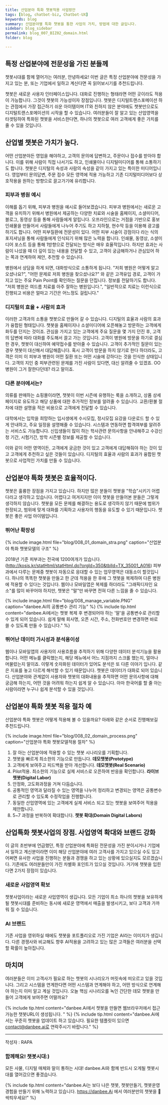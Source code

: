 ```yaml
---
title: 산업분야 특화 챗봇적용 사업방안
tags: [blog, chatbot-biz, Chatbot-UX]
keywords: blog
summary: 산업분야별 특화 챗봇을 통한 사업의 가치, 방법에 대한 글입니다.
sidebar: blog_sidebar
permalink: blog_007_BIZ02_domain.html
folder: blog

---
```


## 특정 산업분야에 전문성을 가진 분들께
챗봇시대를 함께 열어가는 여러분, 안녕하세요! 
이번 글은 특정 산업분야에 전문성을 가지고 있는 분, 또는 기업에서 일하고 계신다면 꼭 읽어보시기를 추천드립니다.

챗봇은 새로운 사용자 인터페이스입니다. 대화로 진행하는 형태라면 어떤 곳이라도 적용이 가능합니다. 그것이 챗봇의 가능성이자 장점입니다. 챗봇은 디지털트랜스포메이션 하는 관점에서 가장 접근하기 쉬운 아이템이며 IT와 친하지 않은 분야에도 챗봇만으로도 디지털트랜스포메이션의 시작을 할 수 있습니다. 여러분들이 잘 알고 있는 산업영역을 타겟팅하여 특화된 챗봇을 서비스한다면, 하나의 챗봇으로 여러 고객에게 좋은 가치를 줄 수 있을 것입니다. 

## 산업별 챗봇은 가치가 높다.

어떤 산업분야든 영업을 해야하고, 고객의 문의에 답변하고, 주문이나 접수를 받아야 합니다. 이를 위해 사람이 직접 나서기도 하고, 인쇄물이나 디지털미디어를 통해 소통하기도 합니다. 챗봇은 디지털의 속성과 사람의 속성을 같이 가지고 있는 특이한 미디어입니다. 영업부터 문의답변, 주문 접수 모든 영역에 적용 가능하고 기존 디지털미디어보다 상호작용을 원하는 방향으로 끌고가기에 유리합니다.

### 피부과 병원 예시
이해를 돕기 위해, 피부과 병원을 예시로 들어보겠습니다. 피부과 병원에서는 새로운 고객을 유치하기 위해서 
병원에서 제공하는 다양한 치료와 시술을 홈페이지, 소셜미디어, 블로그, 동영상 등을 통해 사람들에게 알립니다. 오프라인으로는 거점을 기반으로 홍보 인쇄물을 만들어서 사람들에게 나누어 주기도 하고 지하철, 현수막 등을 이용해 광고를 하기도 합니다. 어떤 피부질환에 전문성이 있다. 어떤 피부 시술이 강점이다 라는 식의 포지셔닝을 통해 사람들에게 인식되기 위해 많은 노력을 합니다.
인쇄물, 동영상, 소셜미디어 포스트 등을 통해 1방향으로 전달되는 방식은 매우 효율적입니다. 하지만 효과는 사람이 나섰을 때 더 깊이 있는 내용을 전달할 수 있고, 고객이 궁금해하거나 관심있어 하는 쪽과 연계하여 제안, 추천할 수 있습니다.

병원에서 상담을 하게 되면, 대화방식으로 소통하게 됩니다. "저희 병원은 어떻게 알고 오셨나요?", "어떤 문제로 저희 병원을 찾으셨나요?" 와 같은 고객유입 경로, 고객이 가지고 있는 주요 Pain Point를 확인하는 질문을 던집니다. 정보를 전달하기도 합니다. "저희 병원은 여드름 치료를 아주 잘하는 병원입니다.", "일반적으로 치료는 이런식으로 진행되고 비용은 얼마고 기간은 어느정도 걸립니다."


### 디지털의 효율 + 사람의 효과

이러한 고객과의 소통을 챗봇으로 만들어 갈 수 있습니다. 디지털의 효율과 사람의 효과가 융합된 형태입니다. 챗봇을 홈페이지나 소셜미디어에 오픈해놓고 방문하는 고객에게 화두를 던지는 것이죠. 관심을 가지고 있는 고객에게 주요 질문을 몇 가지 던진 후, 고객의 답변에 따라 대화를 주도해서 끌고 가는 것입니다. 고객이 병원에 방문을 하기로 결심한 경우, 챗봇이 대신하여 예약접수를 받아줄 수 있습니다. 고객이 추가적인 질문이 있는 경우 챗봇이 대신해서 대답해줍니다. 혹시 고객이 방문을 하지 않기로 한다 하더라도, 고객은 이미 이 피부과 병원이 어떤 질환 또는 어떤 시술에 강하다는 것을 인식한 상태입니다. 고객의 지인 중 피부관련된 문제를 가진 사람이 있다면, 대신 알려줄 수 있겠죠. OO병원이 그거 잘한다던데? 라고 말이죠.

### 다른 분야에서는?
의류를 판매하는 쇼핑몰이라면, 챗봇이 이번 시즌에 유행하는 룩을 소개하고, 상품 상세 페이지로 유도하고 해당 상품에 대한 추가적인 정보를 알려줄 수 있습니다. 교환/환불 절차에 대한 설명을 적은 비용으로 고객에게 전달할 수 있습니다.

대학에서는 입학을 희망하는 입시생에게 수시모집, 정시모집 요강을 다운로드 할 수 있게 안내하고, 주요 일정을 설명해줄 수 있습니다. 시스템과 연동하면 합격여부를 알려주는 서비스도 가능합니다. 신입생들이 많이 하는 학사관련 문의사항을 안내해주고 수강신청 기간, 시험기간, 방학 시즌별 정보를 제공할 수 있습니다.

이와 같이 어떤 영역이든, 고객에게 궁금한 것이 있고 고객에게 대답해줘야 하는 것이 있고 고객에게 추천하고 싶은 것들이 있습니다. 디지털의 효율과 사람의 효과가 융합된 챗봇으로 사업적인 가치를 만들 수 있습니다.

## 산업분야 특화 챗봇은 효율적이다.
챗봇은 훌륭한 장점을 가지고 있습니다. 하지만 많은 분들이 챗봇을 "학습"시키기 어렵다라고 생각하고 있습니다. 어렵다고 여겨지지만 이미 챗봇을 만들어본 분들은 그렇게 생각하지 않습니다. 챗봇을 모든 문제를 해결하는 용도로 생각하지 않기 때문에 범위가 한정되고, 범위에 맞게 대화를 기획하고 사용자의 행동을 유도할 수 있기 때문입니다. 챗봇은 좋은 사업 아이템입니다. 

### 뛰어난 확장성

{% include image.html file="blog/008_01_domain_stra.png" caption="산업분야 특화 챗봇모델의 구조" %}

2018년 기준 피부과는 전국에 1200여개가 있습니다. (http://kosis.kr/statHtml/statHtml.do?orgId=350&tblId=TX_35001_A016) 피부과에서 다루는 문제중 챗봇이 자동으로 응대할 수 있는 업무영역은 대동소이 할것입니다. 하나의 똑똑한 챗봇을 만들고 한 군데 적용을 한 후에 그 챗봇을 복제하여 다른 병원에 적용할 수 있다는 것입니다. 웹이나 모바일앱은 복제를 하더라도 "그래픽디자인 요소"를 많이 바꾸어야 하지만, 챗봇은 "말"만 바꾸면 전혀 다른 느낌을 줄 수 있습니다. 

{% include image.html file="blog/008_manage_variable.PNG" caption="danbee.Ai의 공통변수 관리 기능" %}
{% include tip.html content="danbee.Ai에서는 챗봇 복제 후 변경되어야 하는 '말'을 공통변수로 관리할 수 있게 되어 있습니다. 쉽게 말해 회사명, 오픈 시간, 주소, 전화번호만 변경하면 바로 쓸 수 있도록 만들 수 있습니다." %}

### 뛰어난 데이터 가시성과 분석용이성
웹이나 모바일앱의 사용자의 사용흐름을 추적하기 위해 다양한 데이터 분석기능을 활용합니다. 어떤 메뉴를 클릭했는지, 해당 메뉴에서 어느 지점까지 스크롤 했는지, 얼마나 머물렀는지 말이죠. 이렇게 숫자화된 데이터가 있어도 분석은 또 다른 이야기 입니다. 같은 지표를 놓고 다르게 해석할 수 있기 때문입니다. 챗봇은 데이터가 대화로 되어 있습니다. 산업분야와 관계없이 사용자와 챗봇의 대화내용을 추적하면 어떤 문의사항에 대해 궁금해 하는지, 어떤 것을 어려워 하는지 쉽게 알 수 있습니다. 아마 한국어를 할 줄 아는 사람이라면 누구나 쉽게 분석할 수 있을 것입니다.

## 산업분야 특화 챗봇 적용 절차 예
산업분야 특화 챗봇은 어떻게 적용해 볼 수 있을까요? 아래와 같은 순서로 진행해보길 추천드립니다.

{% include image.html file="blog/008_02_domain_process.png" caption="산업분야 특화 챗봇모델적용 절차" %}


1. 잘 아는 산업분야에 적용할 수 있는 챗봇 시나리오를 기획합니다.
2. 챗봇을 빠르게 최소한의 기능으로 만듭니다. **데모챗봇(Prototype)**
3. 고객에게 보여주고 피드백을 받아 개선합니다. **데모챗봇(Real Scenario)**
4. Pilot적용. 최소한의 기능으로 실제 서비스로 오픈하여 반응을 확인합니다. **라이브챗봇(Digital Labor)**
5. 안정화, 고도화과정을 거쳐 다듬습니다.
6. 공통적인 영역과 달라질 수 있는 영역을 나누어 정리하고 변경되는 영역은 공통변수로 관리할 수 있도록 수정작업을 진행합니다.
7. 동일한 산업영역에 있는 고객에게 실제 서비스 되고 있는 챗봇을 보여주어 적용을 제안합니다.
8. 5~7 과정을 반복하여 확대합니다. **챗봇 확대(Domain Digital Labors)**


## 산업특화 챗봇사업의 장점. 사업영역 확대와 브랜드 강화
이 글의 초반부에 언급했던, 특정 산업분야에 특화된 전문성을 가진 분이시거나 기업에서 일하고 계신분이라면 이미 해당 산업분야에 여러 고객사를 가지고 있으실 수도 있고 어쩌면 유사한 사업을 진행하는 분들과 경쟁을 하고 있는 상황에 있으실지도 모르겠습니다. 기존에도 여러분들만이 가진 차별화 포인트가 있으실 것입니다. 거기에 챗봇을 입힌다면 2가지 장점이 있습니다.

### 새로운 사업영역 확보
챗봇사업이라는 새로운 사업영역이 생깁니다. 모든 기업이 최소 하나의 챗봇을 보유하게 될 챗봇시대를 준비하는 동시에 새로운 영역에서 매출을 발생시키고, 보다 고객과 가까워 질 수 있습니다. 

### AI 브랜드
기존 사업을 영위하실 때에도 챗봇을 포트폴리오로 가진 기업은 AI라는 이미지가 생깁니다. 다른 경쟁사와 비교해도 향후 AI적용을 고려하고 있는 많은 고객들은 여러분을 선택할 확률이 높아집니다.  

## 마치며
여러분들은 이미 고객사가 필요로 하는 챗봇의 시나리오가 머릿속에 떠오르고 있을 것입니다. 그리고 시스템을 연계한다면 어떤 시스템과 연계해야 하고, 어떤 방식으로 연계해야 하는지 이미 알고 계실 것입니다. 오늘 핵심 시나리오를 녹인 간단한 데모 챗봇을 만들어 고객에게 보여주면 어떨까요?

{% include tip.html content="danbee.Ai에서 챗봇을 만들면 웹브라우저에서 접근 가능한 챗봇URL이 생성됩니다. " %}
{% include tip.html content="danbee.Ai에서는 꾸준히 챗봇을 업데이트 하고 있습니다. 필요한 템플릿이 있으면 contact@danbee.ai로 연락주시기 바랍니다." %}


<hr>
작성자 : RAPA

### 함께해요! 챗봇시대:)
모든 사물, 디지털 매체와 말이 통하는 시대! danbee.Ai와 함께 반드시 오게될 챗봇시대를 열어갔으면 좋겠습니다.

{% include tip.html content="danbee.Ai는 보다 나은 챗봇, 챗봇만들기, 챗봇운영 경험을 만들기 위해 노력하고 있습니다. https://danbee.Ai 에서 여러분만의 챗봇을 🌱싹틔우세요!" %}